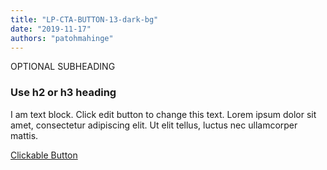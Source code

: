 ```yaml
---
title: "LP-CTA-BUTTON-13-dark-bg"
date: "2019-11-17"
authors: "patohmahinge"
---
```


OPTIONAL SUBHEADING

### Use h2 or h3 heading

I am text block. Click edit button to change this text. Lorem ipsum dolor sit amet, consectetur adipiscing elit. Ut elit tellus, luctus nec ullamcorper mattis.

[Clickable Button](#)
